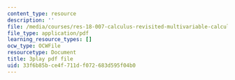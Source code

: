 ```yaml
---
content_type: resource
description: ''
file: /media/courses/res-18-007-calculus-revisited-multivariable-calculus-fall-2011/33f6b85bce4f711df072683d595f04b0_YeZ0J9Hxgb0.pdf
file_type: application/pdf
learning_resource_types: []
ocw_type: OCWFile
resourcetype: Document
title: 3play pdf file
uid: 33f6b85b-ce4f-711d-f072-683d595f04b0
---
```

